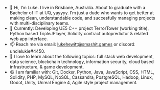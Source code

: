 - 👋 Hi, I’m Luke. I live in Brisbane, Australia. About to graduate with a Bachelor of IT at UQ, yayyyy. I'm just a dude who wants to get better at making clean, understandable code, and succesfully managing projects with multi-disciplinary teams.
- 🔨 Currently: Developing UE5 C++ project TerrorTower (working title), Python based TripleJPlayer, Solidity contract autopredictor & related web app interface.
- 📫 Reach me via email: lukehewitt@smashit.games or discord: unclelukie#4450.
- 🌱 I love to learn about the following topics: full stack web development, data science, blockchain technology, information security, cloud based infrastructure, & game development.
- 😃 I am familiar with: Git, Docker, Python, Java, JavaScript, CSS, HTML, Solidity, PHP, MySQL, NoSQL, Cassandra, PostgreSQL, Hadoop, Linux, Godot, Unity, Unreal Engine 4, Agile style project management.


<!---
FrederickTheGr8/FrederickTheGr8 is a ✨ special ✨ repository because its `README.md` (this file) appears on your GitHub profile.
You can click the Preview link to take a look at your changes.
--->
